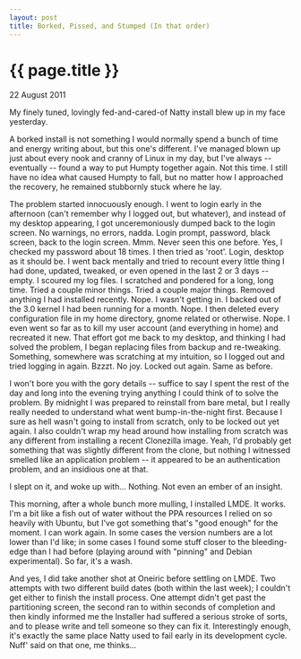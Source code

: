 ```yaml
---
layout: post
title: Borked, Pissed, and Stumped (In that order)
---
```


# {{ page.title }}

<p class="meta">22 August 2011</p>

My finely tuned, lovingly fed-and-cared-of Natty install blew up in my face yesterday.

A borked install is not something I would normally spend a bunch of time and energy writing about, but this one's different. I've managed blown up just about every nook and cranny of Linux in my day, but I've always -- eventually -- found a way to put Humpty together again. Not this time. I still have no idea what caused Humpty to fall, but no matter how I approached the recovery, he remained stubbornly stuck where he lay.

The problem started innocuously enough. I went to login early in the afternoon (can't remember why I logged out, but whatever), and instead of my desktop appearing, I got unceremoniously dumped back to the login screen. No warnings, no errors, nadda. Login prompt, password, black screen, back to the login screen. Mmm. Never seen this one before. Yes, I checked my password about 18 times. I then tried as 'root'. Login, desktop as it should be. I went back mentally and tried to recount every little thing I had done, updated, tweaked, or even opened in the last 2 or 3 days -- empty. I scoured my log files. I scratched and pondered for a long, long time. Tried a couple minor things. Tried a couple major things. Removed anything I had installed recently. Nope. I wasn't getting in. I backed out of the 3.0 kernel I had been running for a month. Nope. I then deleted every configuration file in my home directory, gnome related or otherwise. Nope. I even went so far as to kill my user account (and everything in home) and recreated it new. That effort got me back to my desktop, and thinking I had solved the problem, I began replacing files from backup and re-tweaking. Something, somewhere was scratching at my intuition, so I logged out and tried logging in again. Bzzzt. No joy. Locked out again. Same as before.

I won't bore you with the gory details -- suffice to say I spent the rest of the day and long into the evening trying anything I could think of to solve the problem. By midnight I was prepared to reinstall from bare metal, but I really really needed to understand what went bump-in-the-night first. Because I sure as hell wasn't going to install from scratch, only to be locked out yet again. I also couldn't wrap my head around how installing from scratch was any different from installing a recent Clonezilla image. Yeah, I'd probably get something that was slightly different from the clone, but nothing I witnessed smelled like an application problem -- it appeared to be an authentication problem, and an insidious one at that.

I slept on it, and woke up with... Nothing. Not even an ember of an insight.

This morning, after a whole bunch more mulling, I installed LMDE. It works. I'm a bit like a fish out of water without the PPA resources I relied on so heavily with Ubuntu, but I've got something that's "good enough" for the moment. I can work again. In some cases the version numbers are a lot lower than I'd like; in some cases I found some stuff closer to the bleeding-edge than I had before (playing around with "pinning" and Debian experimental). So far, it's a wash.

And yes, I did take another shot at Oneiric before settling on LMDE. Two attempts with two different build dates (both within the last week); I couldn't get either to finish the install process. One attempt didn't get past the partitioning screen, the second ran to within seconds of completion and then kindly informed me the Installer had suffered a serious stroke of sorts, and to please write and tell someone so they can fix it. Interestingly enough, it's exactly the same place Natty used to fail early in its development cycle. Nuff' said on that one, me thinks...
